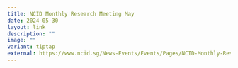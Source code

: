 ```yaml
---
title: NCID Monthly Research Meeting May
date: 2024-05-30
layout: link
description: ""
image: ""
variant: tiptap
external: https://www.ncid.sg/News-Events/Events/Pages/NCID-Monthly-Research-Meeting-May.aspx
---
```

